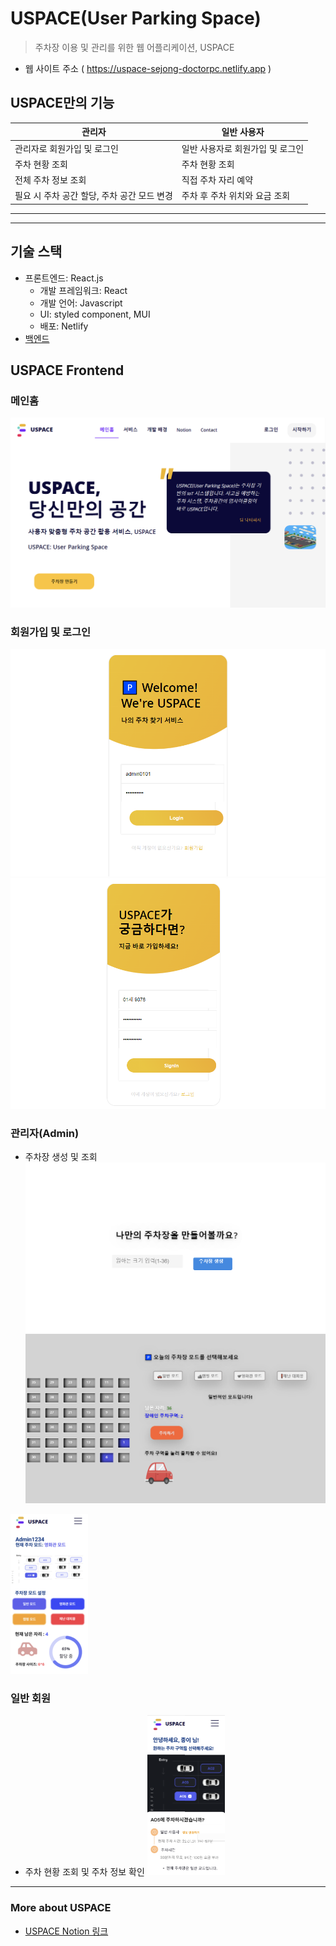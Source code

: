 # USPACE(User Parking Space)

> 주차장 이용 및 관리를 위한 웹 어플리케이션, USPACE

* 웹 사이트 주소 (
https://uspace-sejong-doctorpc.netlify.app )

## USPACE만의 기능
|관리자|일반 사용자|
|------|---|
|관리자로 회원가입 및 로그인|일반 사용자로 회원가입 및 로그인|
|주차 현황 조회|주차 현황 조회|
|전체 주차 정보 조회|직접 주차 자리 예약|
|필요 시 주차 공간 할당, 주차 공간 모드 변경|주차 후 주차 위치와 요금 조회|

---
---

## 기술 스택
* 프론트엔드: React.js
    - 개발 프레임워크: React
    - 개발 언어: Javascript
    - UI: styled component, MUI
    - 배포: Netlify
* [백엔드](https://github.com/Sejong-DoctorPC/USPACE_BE)


## USPACE Frontend
### 메인홈
![메인홈 화면](./img/main%20home.png)
### 회원가입 및 로그인
![회원가입](./img/signin.png)
![로그인](./img/signup.png)

### 관리자(Admin)
* 주차장 생성 및 조회
![주차장 생성하기](./img/parking%20generator.png)
![주차 현황 확인](./img/parking%20status.png)

<img src="./img/admin-mobile.png" width="124px" height="256px" title="관리자" alt="admin-mobile"></img><br/>

### 일반 회원
* 주차 현황 조회 및 주차 정보 확인
<img src="./img/user-mobile.png" width="124px" height="256px" title="관리자" alt="user-mobile"></img><br/>

---

### More about USPACE
* [USPACE Notion 링크](https://spiced-organ-962.notion.site/USPACE-d78f838cedc24fe290113caa7d1374d2)
